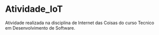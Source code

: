 # Atividade_IoT
Atividade realizada na disciplina de Internet das Coisas do curso Tecnico em Desenvolvimento de Software.

